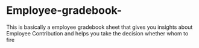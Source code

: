 # Employee-gradebook-
This is basically a employee gradebook sheet that gives you insights about Employee Contribution and helps you take the decision whether whom to fire
